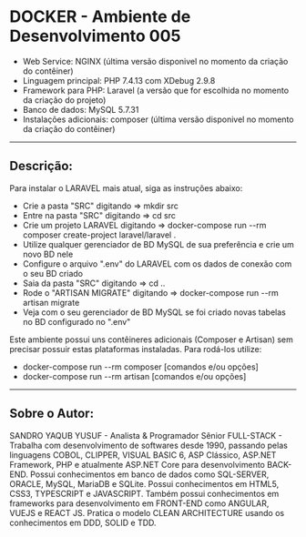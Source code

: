 # DOCKER - Ambiente de Desenvolvimento 005

* Web Service: NGINX (última versão disponivel no momento da criação do contêiner)
* Linguagem principal: PHP 7.4.13 com XDebug 2.9.8
* Framework para PHP: Laravel (a versão que for escolhida no momento da criação do projeto)
* Banco de dados: MySQL 5.7.31
* Instalações adicionais: composer (última versão disponivel no momento da criação do contêiner)

----

## Descrição:

Para instalar o LARAVEL mais atual, siga as instruções abaixo:
* Crie a pasta "SRC" digitando => mkdir src
* Entre na pasta "SRC" digitando => cd src
* Crie um projeto LARAVEL digitando => docker-compose run --rm composer create-project laravel/laravel .
* Utilize qualquer gerenciador de BD MySQL de sua preferência e crie um novo BD nele
* Configure o arquivo ".env" do LARAVEL com os dados de conexão com o seu BD criado
* Saia da pasta "SRC" digitando => cd ..
* Rode o "ARTISAN MIGRATE" digitando => docker-compose run --rm artisan migrate
* Veja com o seu gerenciador de BD MySQL se foi criado novas tabelas no BD configurado no ".env"

Este ambiente possui uns contêineres adicionais (Composer e Artisan) sem precisar possuir estas plataformas instaladas. Para rodá-los utilize:

* docker-compose run --rm composer [comandos e/ou opções]
* docker-compose run --rm artisan [comandos e/ou opções]

----

## Sobre o Autor:

SANDRO YAQUB YUSUF - Analista & Programador Sênior FULL-STACK - Trabalha com desenvolvimento de softwares desde 1990, passando pelas linguagens COBOL, CLIPPER, VISUAL BASIC 6, ASP Clássico, ASP.NET Framework, PHP e atualmente ASP.NET Core para desenvolvimento BACK-END. Possui conhecimentos em banco de dados como SQL-SERVER, ORACLE, MySQL, MariaDB e SQLite. Possui conhecimentos em HTML5, CSS3, TYPESCRIPT e JAVASCRIPT. Também possui conhecimentos em frameworks para desenvolvimento em FRONT-END como ANGULAR, VUEJS e REACT JS. Pratica o modelo CLEAN ARCHITECTURE usando os conhecimentos em DDD, SOLID e TDD.
